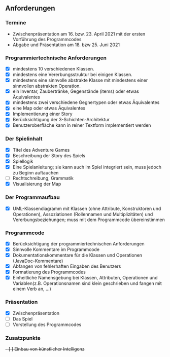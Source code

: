 ## Anforderungen

### Termine
- Zwischenpräsentation am 16. bzw. 23. April 2021 mit der ersten Vorführung des Programmcodes
- Abgabe und Präsentation am 18. bzw 25. Juni 2021

### Programmiertechnische Anforderungen
- [x] mindestens 10 verschiedenen Klassen.
- [x] mindestens eine Vererbungsstruktur bei einigen Klassen.
- [x] mindestens eine sinnvolle abstrakte Klasse mit mindestens einer sinnvollen abstrakten Operation.
- [x] ein Inventar, Zaubertränke, Gegenstände (items) oder etwas Äquivalentes
- [x] mindestens zwei verschiedene Gegnertypen oder etwas Äquivalentes
- [x] eine Map oder etwas Äquivalentes
- [x] Implementierung einer Story
- [x] Berücksichtigung der 3-Schichten-Architektur
- [x] Benutzeroberfläche kann in reiner Textform implementiert werden

### Der Spielinhalt
- [x] Titel des Adventure Games
- [x] Beschreibung der Story des Spiels
- [x] Spiellogik
- [x] Eine Spielanleitung; sie kann auch im Spiel integriert sein, muss jedoch zu Beginn auftauchen
- [ ] Rechtschreibung, Grammatik
- [x] Visualisierung der Map

### Der Programmaufbau
- [x] UML-Klassendiagramm mit Klassen (ohne Attribute, Konstruktoren und Operationen), Assoziationen (Rollennamen und Multiplizitäten) und Vererbungsbeziehungen; muss mit dem Programmcode übereinstimmen

### Programmcode
- [x] Berücksichtigung der programmiertechnischen Anforderungen
- [x] Sinnvolle Kommentare im Programmcode
- [x] Dokumentationskommentare für die Klassen und Operationen (JavaDoc-Kommentare)
- [x] Abfangen von fehlerhaften Eingaben des Benutzers
- [x] Formatierung des Programmcodes
- [x] Einheitliche Namensgebung bei Klassen, Attributen, Operationen und Variablen(z.B. Operationsnamen sind klein geschrieben und fangen mit einem Verb an, ...)

### Präsentation
- [x] Zwischenpräsentation
- [ ] Das Spiel
- [ ] Vorstellung des Programmcodes

### Zusatzpunkte
~~- [ ] Einbau von künstlicher Intelligenz~~